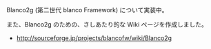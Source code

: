 Blanco2g (第二世代 blanco Framework) について実装中。

また、Blanco2g のための、さしあたり的な Wiki ページを作成しました。

* http://sourceforge.jp/projects/blancofw/wiki/Blanco2g


